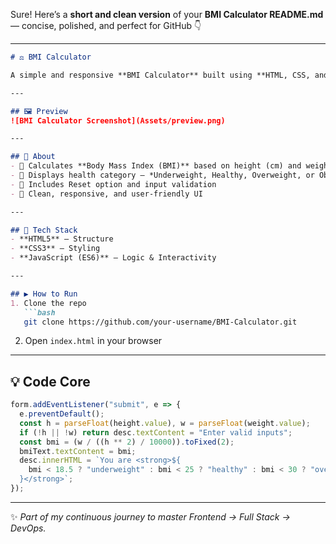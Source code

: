 Sure! Here’s a **short and clean version** of your **BMI Calculator README.md** — concise, polished, and perfect for GitHub 👇

---

````markdown
# ⚖️ BMI Calculator

A simple and responsive **BMI Calculator** built using **HTML, CSS, and JavaScript** as part of my **6-month reskilling journey** to strengthen frontend and full-stack skills.

---

## 🖼️ Preview  
![BMI Calculator Screenshot](Assets/preview.png)

---

## 📌 About  
- 🧮 Calculates **Body Mass Index (BMI)** based on height (cm) and weight (kg)  
- 🚦 Displays health category — *Underweight, Healthy, Overweight, or Obese*  
- 🔁 Includes Reset option and input validation  
- 🎨 Clean, responsive, and user-friendly UI  

---

## 🧠 Tech Stack  
- **HTML5** – Structure  
- **CSS3** – Styling  
- **JavaScript (ES6)** – Logic & Interactivity  

---

## ▶️ How to Run  
1. Clone the repo  
   ```bash
   git clone https://github.com/your-username/BMI-Calculator.git
````

2. Open `index.html` in your browser

---

## 💡 Code Core

```js
form.addEventListener("submit", e => {
  e.preventDefault();
  const h = parseFloat(height.value), w = parseFloat(weight.value);
  if (!h || !w) return desc.textContent = "Enter valid inputs";
  const bmi = (w / ((h ** 2) / 10000)).toFixed(2);
  bmiText.textContent = bmi;
  desc.innerHTML = `You are <strong>${
    bmi < 18.5 ? "underweight" : bmi < 25 ? "healthy" : bmi < 30 ? "overweight" : "obese"
  }</strong>`;
});
```

---

✨ *Part of my continuous journey to master Frontend → Full Stack → DevOps.*

```

